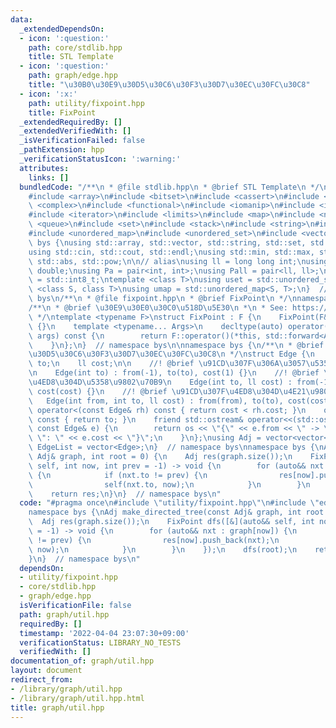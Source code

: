 ```yaml
---
data:
  _extendedDependsOn:
  - icon: ':question:'
    path: core/stdlib.hpp
    title: STL Template
  - icon: ':question:'
    path: graph/edge.hpp
    title: "\u30B0\u30E9\u30D5\u30C6\u30F3\u30D7\u30EC\u30FC\u30C8"
  - icon: ':x:'
    path: utility/fixpoint.hpp
    title: FixPoint
  _extendedRequiredBy: []
  _extendedVerifiedWith: []
  _isVerificationFailed: false
  _pathExtension: hpp
  _verificationStatusIcon: ':warning:'
  attributes:
    links: []
  bundledCode: "/**\n * @file stdlib.hpp\n * @brief STL Template\n */\n#include <algorithm>\n\
    #include <array>\n#include <bitset>\n#include <cassert>\n#include <cmath>\n#include\
    \ <complex>\n#include <functional>\n#include <iomanip>\n#include <iostream>\n\
    #include <iterator>\n#include <limits>\n#include <map>\n#include <numeric>\n#include\
    \ <queue>\n#include <set>\n#include <stack>\n#include <string>\n#include <type_traits>\n\
    #include <unordered_map>\n#include <unordered_set>\n#include <vector>\n\nnamespace\
    \ bys {\nusing std::array, std::vector, std::string, std::set, std::map, std::pair;\n\
    using std::cin, std::cout, std::endl;\nusing std::min, std::max, std::sort, std::reverse,\
    \ std::abs, std::pow;\n\n// alias\nusing ll = long long int;\nusing ld = long\
    \ double;\nusing Pa = pair<int, int>;\nusing Pall = pair<ll, ll>;\nusing ibool\
    \ = std::int8_t;\ntemplate <class T>\nusing uset = std::unordered_set<T>;\ntemplate\
    \ <class S, class T>\nusing umap = std::unordered_map<S, T>;\n}  // namespace\
    \ bys\n/**\n * @file fixpoint.hpp\n * @brief FixPoint\n */\nnamespace bys {\n\
    /**\n * @brief \u30E9\u30E0\u30C0\u518D\u5E30\n *\n * See: https://koturn.hatenablog.com/entry/2018/06/10/060000\n\
    \ */\ntemplate <typename F>\nstruct FixPoint : F {\n    FixPoint(F&& f) : F{std::forward<F>(f)}\
    \ {}\n    template <typename... Args>\n    decltype(auto) operator()(Args&&...\
    \ args) const {\n        return F::operator()(*this, std::forward<Args>(args)...);\n\
    \    }\n};\n}  // namespace bys\n\nnamespace bys {\n/**\n * @brief \u30B0\u30E9\
    \u30D5\u30C6\u30F3\u30D7\u30EC\u30FC\u30C8\n */\nstruct Edge {\n    int from,\
    \ to;\n    ll cost;\n\n    //! @brief \u91CD\u307F\u306A\u3057\u5358\u9802\u70B9\
    \n    Edge(int to) : from(-1), to(to), cost(1) {}\n    //! @brief \u91CD\u307F\
    \u4ED8\u304D\u5358\u9802\u70B9\n    Edge(int to, ll cost) : from(-1), to(to),\
    \ cost(cost) {}\n    //! @brief \u91CD\u307F\u4ED8\u304D\u4E21\u9802\u70B9\n \
    \   Edge(int from, int to, ll cost) : from(from), to(to), cost(cost) {}\n    bool\
    \ operator<(const Edge& rh) const { return cost < rh.cost; }\n    operator std::size_t()\
    \ const { return to; }\n    friend std::ostream& operator<<(std::ostream& os,\
    \ const Edge& e) {\n        return os << \"{\" << e.from << \" -> \" << e.to <<\
    \ \": \" << e.cost << \"}\";\n    }\n};\nusing Adj = vector<vector<Edge>>;\nusing\
    \ EdgeList = vector<Edge>;\n}  // namespace bys\nnamespace bys {\nAdj make_directed_tree(const\
    \ Adj& graph, int root = 0) {\n    Adj res(graph.size());\n    FixPoint dfs([&](auto&&\
    \ self, int now, int prev = -1) -> void {\n        for (auto&& nxt : graph[now])\
    \ {\n            if (nxt.to != prev) {\n                res[now].push_back(nxt);\n\
    \                self(nxt.to, now);\n            }\n        }\n    });\n    dfs(root);\n\
    \    return res;\n}\n}  // namespace bys\n"
  code: "#pragma once\n#include \"utility/fixpoint.hpp\"\n#include \"edge.hpp\"\n\
    namespace bys {\nAdj make_directed_tree(const Adj& graph, int root = 0) {\n  \
    \  Adj res(graph.size());\n    FixPoint dfs([&](auto&& self, int now, int prev\
    \ = -1) -> void {\n        for (auto&& nxt : graph[now]) {\n            if (nxt.to\
    \ != prev) {\n                res[now].push_back(nxt);\n                self(nxt.to,\
    \ now);\n            }\n        }\n    });\n    dfs(root);\n    return res;\n\
    }\n}  // namespace bys\n"
  dependsOn:
  - utility/fixpoint.hpp
  - core/stdlib.hpp
  - graph/edge.hpp
  isVerificationFile: false
  path: graph/util.hpp
  requiredBy: []
  timestamp: '2022-04-04 23:07:30+09:00'
  verificationStatus: LIBRARY_NO_TESTS
  verifiedWith: []
documentation_of: graph/util.hpp
layout: document
redirect_from:
- /library/graph/util.hpp
- /library/graph/util.hpp.html
title: graph/util.hpp
---
```

